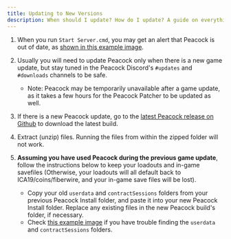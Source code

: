 ```yaml
---
title: Updating to New Versions
description: When should I update? How do I update? A guide on everything you need to know about updating.
---
```


1. When you run `Start Server.cmd`, you may get an alert that Peacock is out of date, as [shown in this example image](../../static/img/./peacock_out_of_date.png).
2. Usually you will need to update Peacock only when there is a new game update, but stay tuned in the Peacock Discord's `#updates` and `#downloads` channels to be safe.
    - Note: Peacock may be temporarily unavailable after a game update, as it takes a few hours for the Peacock Patcher to be updated as well.
3. If there is a new Peacock update, go to the [latest Peacock release on Github](https://github.com/thepeacockproject/Peacock/releases/latest) to download the latest build.
4. Extract (unzip) files. Running the files from within the zipped folder will not work.
5. **Assuming you have used Peacock during the previous game update**, follow the instructions below to keep your loadouts and in-game savefiles (Otherwise, your loadouts will all default back to ICA19/coins/fiberwire, and your in-game save files will be lost).

    - Copy your old `userdata` and `contractSessions` folders from your previous Peacock Install folder, and paste it into your new Peacock Install folder. Replace any existing files in the new Peacock build's folder, if necessary.
    - Check [this example image](../../static/img/./userdata_contractsessions.png) if you have trouble finding the `userdata` and `contractSessions` folders.
